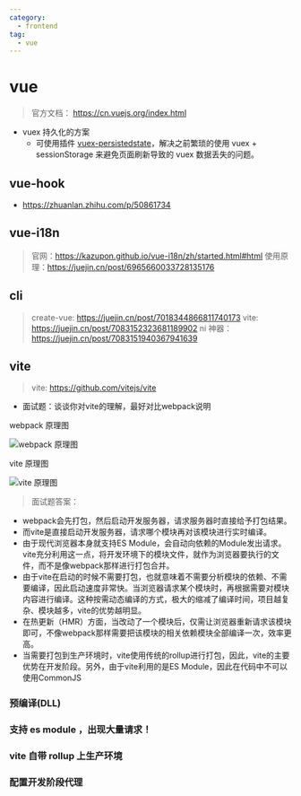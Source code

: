 ```yaml
---
category:
  - frontend
tag:
  - vue
---
```


# vue

> 官方文档： <https://cn.vuejs.org/index.html>

- vuex 持久化的方案
    - 可使用插件 [vuex-persistedstate](https://github.com/robinvdvleuten/vuex-persistedstate#readme)，解决之前繁琐的使用 vuex + sessionStorage 来避免页面刷新导致的 vuex 数据丢失的问题。 

## vue-hook

- https://zhuanlan.zhihu.com/p/50861734

## vue-i18n

> 官网：https://kazupon.github.io/vue-i18n/zh/started.html#html
> 使用原理：https://juejin.cn/post/6965660033728135176

## cli

> create-vue: https://juejin.cn/post/7018344866811740173
> vite: https://juejin.cn/post/7083152323681189902
> ni 神器：https://juejin.cn/post/7083151940367941639

## vite

> vite: https://github.com/vitejs/vite

- 面试题：谈谈你对vite的理解，最好对比webpack说明

webpack 原理图

![webpack 原理图](http://mdrs.yuanjin.tech/img/20200929144416.png)

vite 原理图

![vite 原理图](http://mdrs.yuanjin.tech/img/20200929144957.png)

<!-- @vue/compiler-sfc -->

> 面试题答案：

- webpack会先打包，然后启动开发服务器，请求服务器时直接给予打包结果。
- 而vite是直接启动开发服务器，请求哪个模块再对该模块进行实时编译。
- 由于现代浏览器本身就支持ES Module，会自动向依赖的Module发出请求。vite充分利用这一点，将开发环境下的模块文件，就作为浏览器要执行的文件，而不是像webpack那样进行打包合并。
- 由于vite在启动的时候不需要打包，也就意味着不需要分析模块的依赖、不需要编译，因此启动速度非常快。当浏览器请求某个模块时，再根据需要对模块内容进行编译。这种按需动态编译的方式，极大的缩减了编译时间，项目越复杂、模块越多，vite的优势越明显。
- 在热更新（HMR）方面，当改动了一个模块后，仅需让浏览器重新请求该模块即可，不像webpack那样需要把该模块的相关依赖模块全部编译一次，效率更高。
- 当需要打包到生产环境时，vite使用传统的rollup进行打包，因此，vite的主要优势在开发阶段。另外，由于vite利用的是ES Module，因此在代码中不可以使用CommonJS

### 预编译(DLL)

### 支持 es module ，出现大量请求！

### vite 自带 rollup 上生产环境

### 配置开发阶段代理
